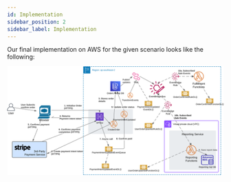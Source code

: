 ```yaml
---
id: Implementation
sidebar_position: 2
sidebar_label: Implementation
---
```


Our final implementation on AWS for the given scenario looks like the following:

![AWS Order Confirmed Processing](AWSConfirmOrderFlow.svg)


